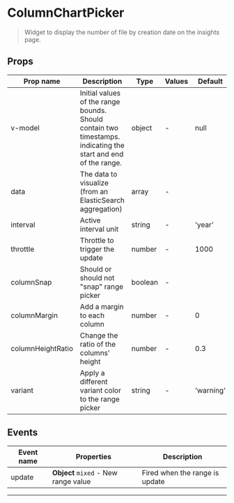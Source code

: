 # ColumnChartPicker

> Widget to display the number of file by creation date on the insights page.

## Props

| Prop name         | Description                                                                                                       | Type    | Values | Default   |
| ----------------- | ----------------------------------------------------------------------------------------------------------------- | ------- | ------ | --------- |
| v-model           | Initial values of the range bounds. Should contain two timestamps.<br/>indicating the start and end of the range. | object  | -      | null      |
| data              | The data to visualize (from an ElasticSearch aggregation)                                                         | array   | -      |           |
| interval          | Active interval unit                                                                                              | string  | -      | 'year'    |
| throttle          | Throttle to trigger the update                                                                                    | number  | -      | 1000      |
| columnSnap        | Should or should not "snap" range picker                                                                          | boolean | -      |           |
| columnMargin      | Add a margin to each column                                                                                       | number  | -      | 0         |
| columnHeightRatio | Change the ratio of the columns' height                                                                           | number  | -      | 0.3       |
| variant           | Apply a different variant color to the range picker                                                               | string  | -      | 'warning' |

## Events

| Event name | Properties                           | Description                    |
| ---------- | ------------------------------------ | ------------------------------ |
| update     | **Object** `mixed` - New range value | Fired when the range is update |

---
